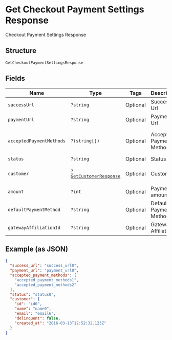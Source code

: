 
# Get Checkout Payment Settings Response

Checkout Payment Settings Response

## Structure

`GetCheckoutPaymentSettingsResponse`

## Fields

| Name | Type | Tags | Description | Getter | Setter |
|  --- | --- | --- | --- | --- | --- |
| `successUrl` | `?string` | Optional | Success Url | getSuccessUrl(): ?string | setSuccessUrl(?string successUrl): void |
| `paymentUrl` | `?string` | Optional | Payment Url | getPaymentUrl(): ?string | setPaymentUrl(?string paymentUrl): void |
| `acceptedPaymentMethods` | `?(string[])` | Optional | Accepted Payment Methods | getAcceptedPaymentMethods(): ?array | setAcceptedPaymentMethods(?array acceptedPaymentMethods): void |
| `status` | `?string` | Optional | Status | getStatus(): ?string | setStatus(?string status): void |
| `customer` | [`?GetCustomerResponse`](../../doc/models/get-customer-response.md) | Optional | Customer | getCustomer(): ?GetCustomerResponse | setCustomer(?GetCustomerResponse customer): void |
| `amount` | `?int` | Optional | Payment amount | getAmount(): ?int | setAmount(?int amount): void |
| `defaultPaymentMethod` | `?string` | Optional | Default Payment Method | getDefaultPaymentMethod(): ?string | setDefaultPaymentMethod(?string defaultPaymentMethod): void |
| `gatewayAffiliationId` | `?string` | Optional | Gateway Affiliation Id | getGatewayAffiliationId(): ?string | setGatewayAffiliationId(?string gatewayAffiliationId): void |

## Example (as JSON)

```json
{
  "success_url": "success_url0",
  "payment_url": "payment_url8",
  "accepted_payment_methods": [
    "accepted_payment_methods1",
    "accepted_payment_methods2"
  ],
  "status": "status0",
  "customer": {
    "id": "id0",
    "name": "name0",
    "email": "email6",
    "delinquent": false,
    "created_at": "2016-03-13T12:52:32.123Z"
  }
}
```

